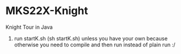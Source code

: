 # MKS22X-Knight
Knight Tour in Java
1) run startK.sh (sh startK.sh) unless you have your own because otherwise you need to compile and then run instead of plain run :/
